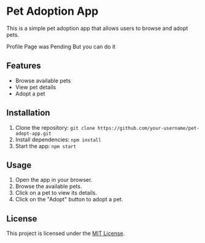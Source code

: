 # Pet Adoption App

This is a simple pet adoption app that allows users to browse and adopt pets. 

Profile Page was Pending But you can do it

## Features

- Browse available pets
- View pet details
- Adopt a pet

## Installation

1. Clone the repository: `git clone https://github.com/your-username/pet-adopt-app.git`
2. Install dependencies: `npm install`
3. Start the app: `npm start`

## Usage

1. Open the app in your browser.
2. Browse the available pets.
3. Click on a pet to view its details.
4. Click on the "Adopt" button to adopt a pet.

## License

This project is licensed under the [MIT License](LICENSE).
